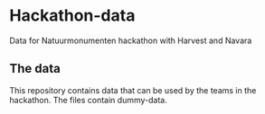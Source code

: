 # Hackathon-data
Data for Natuurmonumenten hackathon with Harvest and Navara

## The data

This repository contains data that can be used by the teams in the hackathon.
The files contain dummy-data.
